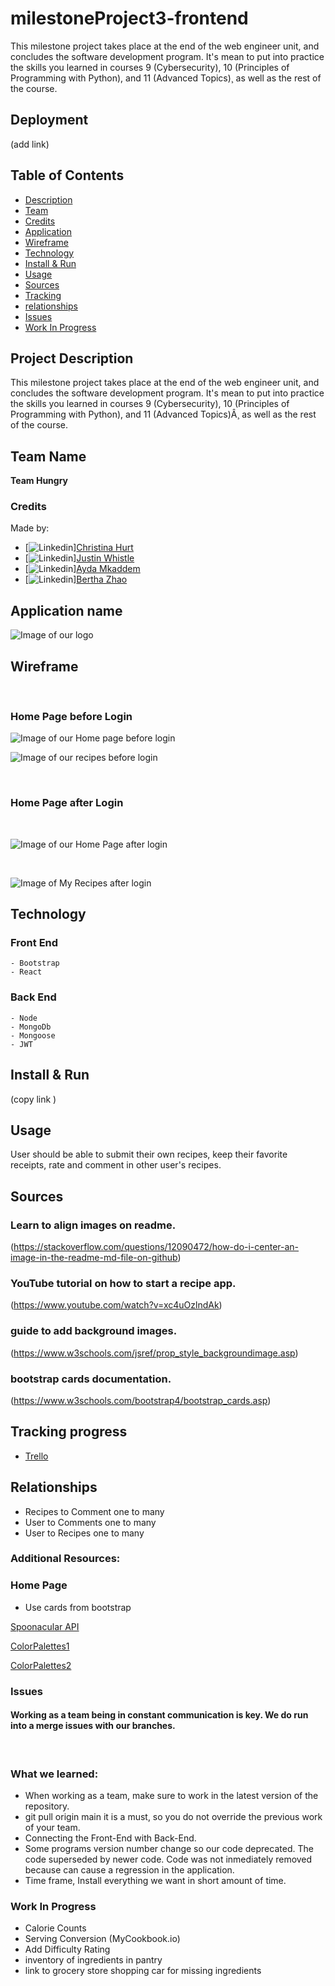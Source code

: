 # milestoneProject3-frontend
This milestone project takes place at the end of the web engineer unit, and concludes the software development program. It's mean to put into practice the skills you learned in courses 9 (Cybersecurity), 10 (Principles of Programming with Python), and 11 (Advanced Topics)¸ as well as the rest of the course.

## Deployment
(add link) 

## Table of Contents

- [Description](#description)
- [Team](#team)
- [Credits](#credits)
- [Application](#application)
- [Wireframe](#wireframe)
- [Technology](#technology)
- [Install & Run](#install)
- [Usage](#usage)
- [Sources](#sources)
- [Tracking](#tracking)
- [relationships](#relationships)
- [Issues](#issues)
- [Work In Progress](#WorkInProgress)

## Project Description
This milestone project takes place at the end of the web engineer unit, and concludes the software development program. It's mean to put into practice the skills you learned in courses 9 (Cybersecurity), 10 (Principles of Programming with Python), and 11 (Advanced Topics)Â¸ as well as the rest of the course.

## Team Name

 **Team Hungry**

### Credits
Made by:
- [![Linkedin](https://i.stack.imgur.com/gVE0j.png)][Christina Hurt](https://www.linkedin.com/in/christina-hurt-27445550/)
- [![Linkedin](https://i.stack.imgur.com/gVE0j.png)][Justin Whistle](https://www.linkedin.com/in/justin-whistle/)
- [![Linkedin](https://i.stack.imgur.com/gVE0j.png)][Ayda Mkaddem](https://www.linkedin.com/in/ayda-mkaddem-5a6b6a238/)
- [![Linkedin](https://i.stack.imgur.com/gVE0j.png)][Bertha Zhao](https://www.linkedin.com/in/bertha-zhao-21653b91/)       


## Application name

![Image of our logo](https://github.com/AydaMkd/milestoneProject3-frontend/blob/main/public/images/HangryLogo2.jpeg?raw=true)


## Wireframe
<br>
 
 ### Home Page before Login

 ![Image of our Home page before login](https://github.com/AydaMkd/milestoneProject3-frontend/blob/main/public/images/HomePage.png?raw=true)
 <br>

 ![Image of our recipes before login](https://github.com/AydaMkd/milestoneProject3-frontend/blob/main/public/images/Recipes.png?raw=true)
 
 <br>

 ### Home Page after Login
<br>

![Image of our Home Page after login](https://github.com/AydaMkd/milestoneProject3-frontend/blob/main/public/images/Profile.png?raw=true)

<br>

![Image of My Recipes after login](https://github.com/AydaMkd/milestoneProject3-frontend/blob/main/public/images/MyRecipes.png?raw=true) 
<br>

## Technology
  ### Front End
    - Bootstrap
    - React
  ### Back End  
    - Node
    - MongoDb
    - Mongoose
    - JWT

## Install & Run
 (copy link )

## Usage
User should be able to submit their own recipes, keep their favorite receipts, rate and comment in other user's recipes. 

## Sources
### Learn to align images on readme.
(https://stackoverflow.com/questions/12090472/how-do-i-center-an-image-in-the-readme-md-file-on-github)

### YouTube tutorial on how to start a recipe app.

(https://www.youtube.com/watch?v=xc4uOzlndAk)

### guide to add background images.
(https://www.w3schools.com/jsref/prop_style_backgroundimage.asp)

### bootstrap cards documentation.
(https://www.w3schools.com/bootstrap4/bootstrap_cards.asp)

## Tracking progress

- [Trello](https://trello.com/invite/b/AsBfEMwg/66a0d22147eb32999c88a726b98d6b04/kans-sd-01-final-project)

## Relationships
- Recipes to Comment one to many
- User to Comments one to many
- User to Recipes one to many


### Additional Resources:

 ### Home Page

- Use cards from bootstrap


[Spoonacular API](https://rapidapi.com/blog/recipe-apis/)

[ColorPalettes1](https://coolors.co/palette/f7b267-f79d65-f4845f-f27059-f25c54)

[ColorPalettes2](https://coolors.co/palette/fff460-fccf3c-fc9d28-ed7c1a-f25b09)


### Issues

#### Working as a team being in constant communication is key. We do run into a merge issues with our branches.
<br>

### What we learned:
- When working as a team, make sure to work in the latest version of the repository.
- git pull origin main it is a must, so you do not override the previous work of your team.
- Connecting the Front-End with Back-End.
- Some programs version number change so our code deprecated. The code superseded by newer code. Code was not inmediately removed because can cause a regression in the application. 
- Time frame, Install everything we want in short amount of time.

### Work In Progress
- Calorie Counts
- Serving Conversion (MyCookbook.io)
- Add Difficulty Rating
- inventory of ingredients in pantry 
- link to grocery store shopping car for missing ingredients
